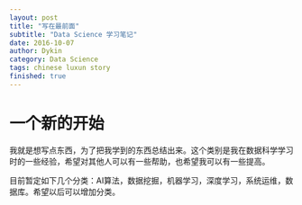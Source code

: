 ```yaml
---
layout: post
title: "写在最前面"
subtitle: "Data Science 学习笔记"
date: 2016-10-07
author: Dykin
category: Data Science
tags: chinese luxun story
finished: true
---
```


# 一个新的开始

我就是想写点东西，为了把我学到的东西总结出来。这个类别是我在数据科学学习时的一些经验，希望对其他人可以有一些帮助，也希望我可以有一些提高。



目前暂定如下几个分类：AI算法，数据挖掘，机器学习，深度学习，系统运维，数据库。希望以后可以增加分类。




